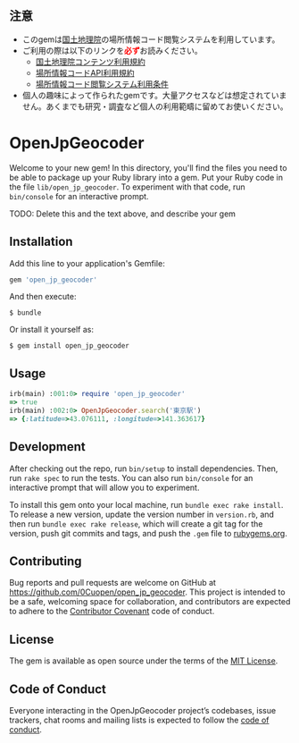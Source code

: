 ## 注意

- このgemは[国土地理院](https://www.gsi.go.jp/top.html)の場所情報コード閲覧システムを利用しています。
- ご利用の際は以下のリンクを<b style='color:red'>必ず</b>お読みください。
    - [国土地理院コンテンツ利用規約](https://www.gsi.go.jp/kikakuchousei/kikakuchousei40182.html)
    - [場所情報コードAPI利用規約](https://ucopendb.gsi.go.jp/ucode/help_with_API.html)
    - [場所情報コード閲覧システム利用条件](https://ucopendb.gsi.go.jp/ucode/view_top.html)
- 個人の趣味によって作られたgemです。大量アクセスなどは想定されていません。あくまでも研究・調査など個人の利用範疇に留めてお使いください。

# OpenJpGeocoder

Welcome to your new gem! In this directory, you'll find the files you need to be able to package up your Ruby library into a gem. Put your Ruby code in the file `lib/open_jp_geocoder`. To experiment with that code, run `bin/console` for an interactive prompt.

TODO: Delete this and the text above, and describe your gem

## Installation

Add this line to your application's Gemfile:

```ruby
gem 'open_jp_geocoder'
```

And then execute:

    $ bundle

Or install it yourself as:

    $ gem install open_jp_geocoder

## Usage

```ruby
irb(main) :001:0> require 'open_jp_geocoder'
=> true
irb(main) :002:0> OpenJpGeocoder.search('東京駅')
=> {:latitude=>43.076111, :longitude=>141.363617}
```

## Development

After checking out the repo, run `bin/setup` to install dependencies. Then, run `rake spec` to run the tests. You can also run `bin/console` for an interactive prompt that will allow you to experiment.

To install this gem onto your local machine, run `bundle exec rake install`. To release a new version, update the version number in `version.rb`, and then run `bundle exec rake release`, which will create a git tag for the version, push git commits and tags, and push the `.gem` file to [rubygems.org](https://rubygems.org).

## Contributing

Bug reports and pull requests are welcome on GitHub at https://github.com/0Cuopen/open_jp_geocoder. This project is intended to be a safe, welcoming space for collaboration, and contributors are expected to adhere to the [Contributor Covenant](http://contributor-covenant.org) code of conduct.

## License

The gem is available as open source under the terms of the [MIT License](https://opensource.org/licenses/MIT).

## Code of Conduct

Everyone interacting in the OpenJpGeocoder project’s codebases, issue trackers, chat rooms and mailing lists is expected to follow the [code of conduct](https://github.com/0Cuopen/open_jp_geocoder/blob/master/CODE_OF_CONDUCT.md).
